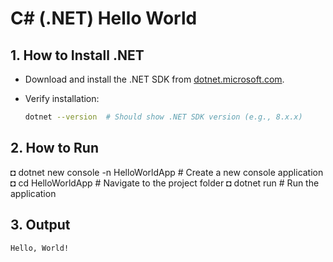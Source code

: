 # C# (.NET) Hello World

## 1. How to Install .NET
- Download and install the .NET SDK from [dotnet.microsoft.com](https://dotnet.microsoft.com/download).

- Verify installation:
  ```sh
  dotnet --version  # Should show .NET SDK version (e.g., 8.x.x)


## 2. How to Run
◘   dotnet new console -n HelloWorldApp  # Create a new console application
◘   cd HelloWorldApp                     # Navigate to the project folder
◘   dotnet run                            # Run the application


## 3. Output
```bash
Hello, World!
```